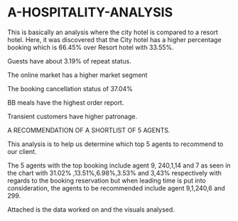 # A-HOSPITALITY-ANALYSIS

This is basically an analysis where the city hotel is compared to a resort hotel.  Here, it was discovered that the City hotel has a higher percentage booking which is 66.45% over Resort hotel with 33.55%.

Guests have about  3.19% of repeat status.

The online market has a higher market segment

The booking cancellation status of 37.04%

BB meals have the highest order report.

Transient customers have higher patronage.

A RECOMMENDATION OF A SHORTLIST OF 5 AGENTS.

This analysis is to help us determine which top 5 agents  to recommend to our client.



The 5 agents with the top booking include agent 9, 240,1,14 and 7 as seen in the chart with 31.02% ,13.51%,6.98%,3.53% and 3,43% respectively with regards to the booking reservation but when leading time is put into consideration, the agents to be recommended  include agent 9,1,240,6 and 299.

Attached is the data worked on and the visuals analysed.

